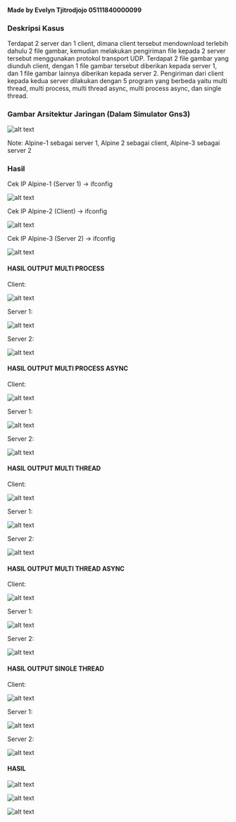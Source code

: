 #### Made by Evelyn Tjitrodjojo 05111840000099

### Deskripsi Kasus

Terdapat 2 server dan 1 client, dimana client tersebut mendownload terlebih dahulu 2 file gambar, kemudian melakukan pengiriman file kepada 2 server tersebut menggunakan protokol transport UDP. Terdapat 2 file gambar yang diunduh client, dengan 1 file gambar tersebut diberikan kepada server 1, dan 1 file gambar lainnya diberikan kepada server 2. Pengiriman dari client kepada kedua server dilakukan dengan 5 program yang berbeda yaitu multi thread, multi process, multi thread async, multi process async, dan single thread.

### Gambar Arsitektur Jaringan (Dalam Simulator Gns3)

![alt text](https://github.com/marsellaeve/Pemrograman_Jaringan_D/blob/master/progjar3/Tugas3/tugas3_screenshot/arsitektur_gns3.PNG)

Note: Alpine-1 sebagai server 1, Alpine 2 sebagai client, Alpine-3 sebagai server 2

### Hasil

Cek IP Alpine-1 (Server 1) -> ifconfig

![alt text](https://github.com/marsellaeve/Pemrograman_Jaringan_D/blob/master/progjar3/Tugas3/tugas3_screenshot/alpine1_ipserver1.PNG)

Cek IP Alpine-2 (Client) -> ifconfig

![alt text](https://github.com/marsellaeve/Pemrograman_Jaringan_D/blob/master/progjar3/Tugas3/tugas3_screenshot/alpine2_ipclient.PNG)

Cek IP Alpine-3 (Server 2) -> ifconfig

![alt text](https://github.com/marsellaeve/Pemrograman_Jaringan_D/blob/master/progjar3/Tugas3/tugas3_screenshot/alpine2_ipserver2.PNG)

#### HASIL OUTPUT MULTI PROCESS

Client:

![alt text](https://github.com/marsellaeve/Pemrograman_Jaringan_D/blob/master/progjar3/Tugas3/tugas3_screenshot/multiprocess_client.PNG)

Server 1:

![alt text](https://github.com/marsellaeve/Pemrograman_Jaringan_D/blob/master/progjar3/Tugas3/tugas3_screenshot/server1_multiprocess.PNG)

Server 2:

![alt text](https://github.com/marsellaeve/Pemrograman_Jaringan_D/blob/master/progjar3/Tugas3/tugas3_screenshot/server2_multiprocess.PNG)

#### HASIL OUTPUT MULTI PROCESS ASYNC

Client:

![alt text](https://github.com/marsellaeve/Pemrograman_Jaringan_D/blob/master/progjar3/Tugas3/tugas3_screenshot/multiprocessasync_client.PNG)

Server 1:

![alt text](https://github.com/marsellaeve/Pemrograman_Jaringan_D/blob/master/progjar3/Tugas3/tugas3_screenshot/server1_multiprocessasync.PNG)

Server 2:

![alt text](https://github.com/marsellaeve/Pemrograman_Jaringan_D/blob/master/progjar3/Tugas3/tugas3_screenshot/server2_multiprocessasync.PNG)

#### HASIL OUTPUT MULTI THREAD

Client:

![alt text](https://github.com/marsellaeve/Pemrograman_Jaringan_D/blob/master/progjar3/Tugas3/tugas3_screenshot/multithread_client.PNG)

Server 1:

![alt text](https://github.com/marsellaeve/Pemrograman_Jaringan_D/blob/master/progjar3/Tugas3/tugas3_screenshot/server1_multithread.PNG)

Server 2:

![alt text](https://github.com/marsellaeve/Pemrograman_Jaringan_D/blob/master/progjar3/Tugas3/tugas3_screenshot/server2_multithread.PNG)

#### HASIL OUTPUT MULTI THREAD ASYNC

Client:

![alt text](https://github.com/marsellaeve/Pemrograman_Jaringan_D/blob/master/progjar3/Tugas3/tugas3_screenshot/multithreadasync_client.PNG)

Server 1:

![alt text](https://github.com/marsellaeve/Pemrograman_Jaringan_D/blob/master/progjar3/Tugas3/tugas3_screenshot/server1_multithreadasync.PNG)

Server 2:

![alt text](https://github.com/marsellaeve/Pemrograman_Jaringan_D/blob/master/progjar3/Tugas3/tugas3_screenshot/server2_multithreadasync.PNG)

#### HASIL OUTPUT SINGLE THREAD

Client:

![alt text](https://github.com/marsellaeve/Pemrograman_Jaringan_D/blob/master/progjar3/Tugas3/tugas3_screenshot/singlethread_client.PNG)

Server 1:

![alt text](https://github.com/marsellaeve/Pemrograman_Jaringan_D/blob/master/progjar3/Tugas3/tugas3_screenshot/server1_singlethread.PNG)

Server 2:

![alt text](https://github.com/marsellaeve/Pemrograman_Jaringan_D/blob/master/progjar3/Tugas3/tugas3_screenshot/server2_singlethread.PNG)

#### HASIL

![alt text](https://github.com/marsellaeve/Pemrograman_Jaringan_D/blob/master/progjar3/Tugas3/tugas3_screenshot/list_client.PNG)

![alt text](https://github.com/marsellaeve/Pemrograman_Jaringan_D/blob/master/progjar3/Tugas3/tugas3_screenshot/list_server1.PNG)

![alt text](https://github.com/marsellaeve/Pemrograman_Jaringan_D/blob/master/progjar3/Tugas3/tugas3_screenshot/list_server2.PNG)
